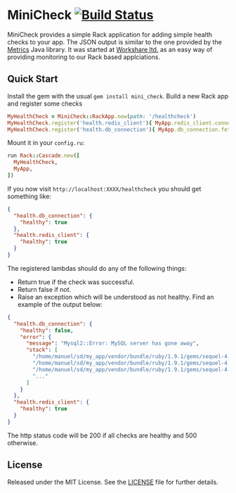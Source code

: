 # MiniCheck [![Build Status](https://secure.travis-ci.org/workshare/mini-check.png)](http://travis-ci.org/workshare/mini-check)

MiniCheck provides a simple Rack application for adding simple health checks to your app.
The JSON output is similar to the one provided by the [Metrics](http://metrics.codahale.com/) Java library.
It was started at [Workshare ltd.](http://www.workshare.com) as an easy way of providing monitoring to our Rack based applciations.


## Quick Start

Install the gem with the usual `gem install mini_check`.
Build a new Rack app and register some checks

```ruby
MyHealthCheck = MiniCheck::RackApp.new(path: '/healthcheck')
MyHealthCheck.register('health.redis_client'){ MyApp.redis_client.connected? }
MyHealthCheck.register('health.db_connection'){ MyApp.db_connection.fetch('show tables').to_a }
```

Mount it in your `config.ru`:

```ruby
run Rack::Cascade.new([
  MyHealthCheck,
  MyApp,
])
```

If you now visit `http://localhost:XXXX/healthcheck` you should get something like:

```json
{
  "health.db_connection": {
    "healthy": true
  },
  "health.redis_client": {
    "healthy": true
  }
}
```

The registered lambdas should do any of the following things:

* Return true if the check was successful.
* Return false if not.
* Raise an exception which will be understood as not healthy. Find an example of the output below:

```json
{
  "health.db_connection": {
    "healthy": false,
    "error": {
      "message": "Mysql2::Error: MySQL server has gone away",
      "stack": [
        "/home/manuel/sd/my_app/vendor/bundle/ruby/1.9.1/gems/sequel-4.7.0/lib/sequel/adapters/mysql2.rb:77:in `query'",
        "/home/manuel/sd/my_app/vendor/bundle/ruby/1.9.1/gems/sequel-4.7.0/lib/sequel/adapters/mysql2.rb:77:in `block in _execute'",
        "/home/manuel/sd/my_app/vendor/bundle/ruby/1.9.1/gems/sequel-4.7.0/lib/sequel/database/logging.rb:37:in `log_yield'",
        "..."
      ]
    }
  },
  "health.redis_client": {
    "healthy": true
  }
}
```

The http status code will be 200 if all checks are healthy and 500 otherwise.


## License

Released under the MIT License.  See the [LICENSE](LICENSE.md) file for further details.

